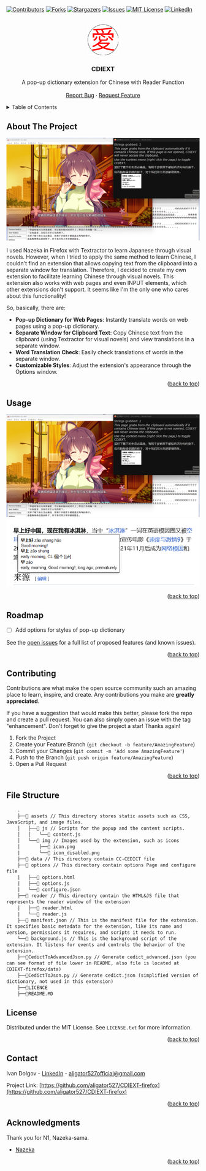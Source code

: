 <!-- PROJECT SHIELDS -->
<!--
*** I'm using markdown "reference style" links for readability.
*** Reference links are enclosed in brackets [ ] instead of parentheses ( ).
*** See the bottom of this document for the declaration of the reference variables
*** for contributors-url, forks-url, etc. This is an optional, concise syntax you may use.
*** https://www.markdownguide.org/basic-syntax/#reference-style-links
-->
[![Contributors][contributors-shield]][contributors-url]
[![Forks][forks-shield]][forks-url]
[![Stargazers][stars-shield]][stars-url]
[![Issues][issues-shield]][issues-url]
[![MIT License][license-shield]][license-url]
[![LinkedIn][linkedin-shield]][linkedin-url]



<!-- PROJECT LOGO -->
<br />
<div align="center">
  <a href="https://github.com/othneildrew/Best-README-Template">
    <img src="assets/img/icon.png" alt="Logo" width="80" height="80">
  </a>

  <h3 align="center">CDIEXT</h3>

  <p align="center">
    A pop-up dictionary extension for Chinese with Reader Function
    <br />    
    <br />
    <a href="https://github.com/aligator527/CDIEXT-firefox/issues/new?labels=bug&template=bug-report---.md">Report Bug</a>
    ·
    <a href="https://github.com/aligator527/CDIEXT-firefox/issues/new?labels=enhancement&template=feature-request---.md">Request Feature</a>
  </p>
</div>



<!-- TABLE OF CONTENTS -->
<details>
  <summary>Table of Contents</summary>
  <ol>
    <li>
      <a href="#about-the-project">About The Project</a>
      <ul>
        <li><a href="#built-with">Built With</a></li>
      </ul>
    </li>
    <li>
      <a href="#getting-started">Getting Started</a>
      <ul>
        <li><a href="#prerequisites">Prerequisites</a></li>
        <li><a href="#installation">Installation</a></li>
      </ul>
    </li>
    <li><a href="#usage">Usage</a></li>
    <li><a href="#roadmap">Roadmap</a></li>
    <li><a href="#contributing">Contributing</a></li>
    <li><a href="#license">License</a></li>
    <li><a href="#contact">Contact</a></li>
    <li><a href="#acknowledgments">Acknowledgments</a></li>
  </ol>
</details>



<!-- ABOUT THE PROJECT -->
## About The Project

[![Game Screen Shot][game-screenshot]](https://example.com)

I used Nazeka in Firefox with Textractor to learn Japanese through visual novels. However, when I tried to apply the same method to learn Chinese, I couldn't find an extension that allows copying text from the clipboard into a separate window for translation. Therefore, I decided to create my own extension to facilitate learning Chinese through visual novels. This extension also works with web pages and even INPUT elements, which other extensions don't support. It seems like I'm the only one who cares about this functionality!

So, basically, there are:
 - **Pop-up Dictionary for Web Pages**: Instantly translate words on web pages using a pop-up dictionary.
 - **Separate Window for Clipboard Text**: Copy Chinese text from the clipboard (using Textractor for visual novels) and view translations in a separate window.
 - **Word Translation Check**: Easily check translations of words in the separate window.
 - **Customizable Styles**: Adjust the extension's appearance through the Options window.

<p align="right">(<a href="#readme-top">back to top</a>)</p>

<!-- USAGE EXAMPLES -->
## Usage

![Game Screen Shot][game-screenshot]
![WikiPedia Screen Shot][wikipedia-screenshot]

<p align="right">(<a href="#readme-top">back to top</a>)</p>



<!-- ROADMAP -->
## Roadmap

- [ ] Add options for styles of pop-up dictionary

See the [open issues](https://github.com/othneildrew/Best-README-Template/issues) for a full list of proposed features (and known issues).

<p align="right">(<a href="#readme-top">back to top</a>)</p>



<!-- CONTRIBUTING -->
## Contributing

Contributions are what make the open source community such an amazing place to learn, inspire, and create. Any contributions you make are **greatly appreciated**.

If you have a suggestion that would make this better, please fork the repo and create a pull request. You can also simply open an issue with the tag "enhancement".
Don't forget to give the project a star! Thanks again!

1. Fork the Project
2. Create your Feature Branch (`git checkout -b feature/AmazingFeature`)
3. Commit your Changes (`git commit -m 'Add some AmazingFeature'`)
4. Push to the Branch (`git push origin feature/AmazingFeature`)
5. Open a Pull Request

<p align="right">(<a href="#readme-top">back to top</a>)</p>

<!-- File Structure -->
## File Structure
```
    .
    ├──📕 assets // This directory stores static assets such as CSS, JavaScript, and image files.
    │   ├──📕 js // Scripts for the popup and the content scripts.
    │   │   └──📄 content.js
    │   └──📕 img // Images used by the extension, such as icons
    │       ├──📄 icon.png
    |       └──📄 icon_disabled.png
    ├──📕 data // This directory contain CC-CEDICT file
    ├──📕 options // This directory contain options Page and configure file
    |   ├──📄 options.html
    |   ├──📄 options.js
    |   └──📄 configure.json
    ├──📕 reader // This directory contain the HTML&JS file that represents the reader window of the extension
    │   ├──📄 reader.html
    |   └──📄 reader.js
    ├──📄 manifest.json // This is the manifest file for the extension. It specifies basic metadata for the extension, like its name and version, permissions it requires, and scripts it needs to run.
    └──📄 background.js // This is the background script of the extension. It listens for events and controls the behavior of the extension.
    ├──📄CedictToAdvancedJson.py // Generate cedict_advanced.json (you can see format of file lower in README, also file is located at CDIEXT-firefox/data)
    ├──📄CedictToJson.py // Generate cedict.json (simplified version of dictionary, not used in this extension)
    ├──📄LICENCE
    ├──📄README.MD
```



<!-- LICENSE -->
## License

Distributed under the MIT License. See `LICENSE.txt` for more information.

<p align="right">(<a href="#readme-top">back to top</a>)</p>



<!-- CONTACT -->
## Contact

Ivan Dolgov - [LinkedIn](https://www.linkedin.com/in/aligator527/) - aligator527official@gmail.com

Project Link: [https://github.com/aligator527/CDIEXT-firefox](https://github.com/aligator527/CDIEXT-firefox)

<p align="right">(<a href="#readme-top">back to top</a>)</p>



<!-- ACKNOWLEDGMENTS -->
## Acknowledgments

Thank you for N1, Nazeka-sama.

* [Nazeka](https://github.com/wareya/nazeka)

<p align="right">(<a href="#readme-top">back to top</a>)</p>



<!-- MARKDOWN LINKS & IMAGES -->
<!-- https://www.markdownguide.org/basic-syntax/#reference-style-links -->
[contributors-shield]: https://img.shields.io/github/contributors/othneildrew/Best-README-Template.svg?style=for-the-badge
[contributors-url]: https://github.com/aligator527/CDIEXT-firefox/graphs/contributors
[forks-shield]: https://img.shields.io/github/forks/othneildrew/Best-README-Template.svg?style=for-the-badge
[forks-url]: https://github.com/aligator527/CDIEXT-firefox/network/members
[stars-shield]: https://img.shields.io/github/stars/othneildrew/Best-README-Template.svg?style=for-the-badge
[stars-url]: https://github.com/aligator527/CDIEXT-firefox/stargazers
[issues-shield]: https://img.shields.io/github/issues/othneildrew/Best-README-Template.svg?style=for-the-badge
[issues-url]: https://github.com/aligator527/CDIEXT-firefox/issues
[license-shield]: https://img.shields.io/github/license/othneildrew/Best-README-Template.svg?style=for-the-badge
[license-url]: https://github.com/aligator527/CDIEXT-firefox/blob/main/LICENSE
[linkedin-shield]: https://img.shields.io/badge/-LinkedIn-black.svg?style=for-the-badge&logo=linkedin&colorB=555
[linkedin-url]: https://linkedin.com/in/othneildrew
[game-screenshot]: readme_assets/game.png
[wikipedia-screenshot]: readme_assets/wikipedia.png